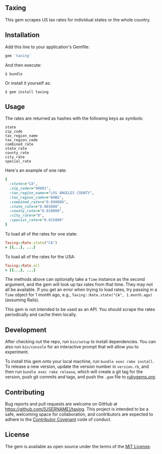 ## Taxing

This gem scrapes US tax rates for individual states or the whole country.

## Installation

Add this line to your application's Gemfile:

```ruby
gem 'taxing'
```

And then execute:

    $ bundle

Or install it yourself as:

    $ gem install taxing

## Usage

The rates are returned as hashes with the following keys as symbols:

```
state
zip_code
tax_region_name
tax_region_code
combined_rate
state_rate
county_rate
city_rate
special_rate
```

Here's an example of one rate:

```ruby
{
  :state=>"CA",
  :zip_code=>"90001",
  :tax_region_name=>"LOS ANGELES COUNTY",
  :tax_region_code=>"AHBG",
  :combined_rate=>"0.090000",
  :state_rate=>"0.065000",
  :county_rate=>"0.010000",
  :city_rate=>"0",
  :special_rate=>"0.015000"
}
```

To load all of the rates for one state:

```ruby
Taxing::Rate.state("CA")
> [{...}, ...]
```

To load all of the rates for the USA:

```ruby
Taxing::Rate.all
> [{...}, ...]
```

The methods above can optionally take a `Time` instance as the second argument, and the gem will look up tax rates from that time. They may not all be available. If you get an error when trying to load rates, try passing in a `Time` object for 1 month ago, e.g., `Taxing::Rate.state("CA", 1.month.ago)` (assuming Rails).

This gem is not intended to be used as an API. You should scrape the rates periodically and cache them locally.

## Development

After checking out the repo, run `bin/setup` to install dependencies. You can also run `bin/console` for an interactive prompt that will allow you to experiment.

To install this gem onto your local machine, run `bundle exec rake install`. To release a new version, update the version number in `version.rb`, and then run `bundle exec rake release`, which will create a git tag for the version, push git commits and tags, and push the `.gem` file to [rubygems.org](https://rubygems.org).

## Contributing

Bug reports and pull requests are welcome on GitHub at https://github.com/[USERNAME]/taxing. This project is intended to be a safe, welcoming space for collaboration, and contributors are expected to adhere to the [Contributor Covenant](contributor-covenant.org) code of conduct.


## License

The gem is available as open source under the terms of the [MIT License](http://opensource.org/licenses/MIT).

